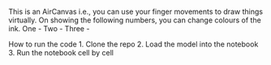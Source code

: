 This is an AirCanvas i.e., you can use your finger movements to draw things virtually.
On showing the following numbers, you can change colours of the ink.
  One - 
  Two - 
  Three - 



How to run the code
      1. Clone the repo
      2. Load the model into the notebook
      3. Run the notebook cell by cell

